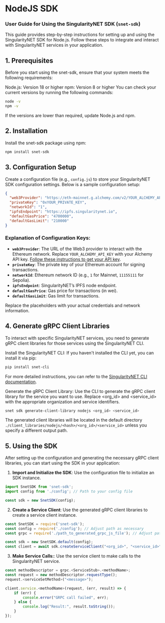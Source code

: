 # NodeJS SDK

### User Guide for Using the SingularityNET SDK (`snet-sdk`)

This guide provides step-by-step instructions for setting up and using the SingularityNET SDK for Node.js. Follow these steps to integrate and interact with SingularityNET services in your application.

## 1. Prerequisites
Before you start using the snet-sdk, ensure that your system meets the following requirements:

Node.js: Version 18 or higher
npm: Version 8 or higher
You can check your current versions by running the following commands:

```bash
node -v
npm -v
```

If the versions are lower than required, update Node.js and npm.

## 2. Installation
Install the snet-sdk package using npm:

```bash
npm install snet-sdk
```

## 3. Configuration Setup
Create a configuration file (e.g., `config.js`) to store your SingularityNET SDK configuration settings. Below is a sample configuration setup:

```json
{
  "web3Provider": "https://eth-mainnet.g.alchemy.com/v2/YOUR_ALCHEMY_API_KEY",
  "privateKey": "0xYOUR_PRIVATE_KEY",
  "networkId": "1",
  "ipfsEndpoint": "https://ipfs.singularitynet.io",
  "defaultGasPrice": "4700000",
  "defaultGasLimit": "210000"
}
```

### Explanation of Configuration Keys:

- **`web3Provider`**: The URL of the Web3 provider to interact with the Ethereum network. 
Replace `YOUR_ALCHEMY_API_KEY` with your Alchemy API key. [Follow these instructions to get your API key](/docs/products/DecentralizedAIPlatform/Daemon/alchemy-api/).
- **`privateKey`**: The private key of your Ethereum account for signing transactions.
- **`networkId`**: Ethereum network ID (e.g., `1` for Mainnet, `11155111` for Sepolia).
- **`ipfsEndpoint`**: SingularityNET’s IPFS node endpoint.
- **`defaultGasPrice`**: Gas price for transactions (in wei).
- **`defaultGasLimit`**: Gas limit for transactions.

Replace the placeholders with your actual credentials and network information.

## 4. Generate gRPC Client Libraries
To interact with specific SingularityNET services, you need to generate gRPC client libraries for those services using the SingularityNET CLI.

Install the SingularityNET CLI: If you haven't installed the CLI yet, you can install it via pip:

```bash
pip install snet-cli
```

For more detailed instructions, you can refer to the [SingularityNET CLI documentation](https://github.com/singnet/snet-cli#installing-with-pip).

Generate the gRPC Client Library: Use the CLI to generate the gRPC client library for the service you want to use. Replace <org_id> and <service_id> with the appropriate organization and service identifiers.

```bash
snet sdk generate-client-library nodejs <org_id> <service_id>
```

The generated client libraries will be located in the default directory `./client_libraries/nodejs/<hash>/<org_id>/<service_id>` unless you specify a different output path.

## 5. Using the SDK
After setting up the configuration and generating the necessary gRPC client libraries, you can start using the SDK in your application:

1. **Import and Initialize the SDK**: Use the configuration file to initialize an SDK instance.

```javascript
import SnetSDK from 'snet-sdk';
import config from './config'; // Path to your config file

const sdk = new SnetSDK(config);
```

2. **Create a Service Client**: Use the generated gRPC client libraries to create a service client instance.

```javascript
const SnetSDK = require('snet-sdk');
const config = require('./config'); // Adjust path as necessary
const grpc = require('./path_to_generated_grpc_js_file'); // Adjust path as necessary

const sdk = new SnetSDK.default(config);
const client = await sdk.createServiceClient("<org_id>", "<service_id>", grpc.<ClientStub>);
```

3. **Make Service Calls:**: Use the service client to make calls to the SingularityNET service.

```javascript
const methodDescriptor = grpc.<ServiceStub>.<methodName>;
const request = new methodDescriptor.requestType();
request.<serviceSetMethod>("<message>");

client.service.<methodName>(request, (err, result) => {
    if (err) {
        console.error("GRPC call failed", err);
    } else {
        console.log("Result:", result.toString());
    }
});
```